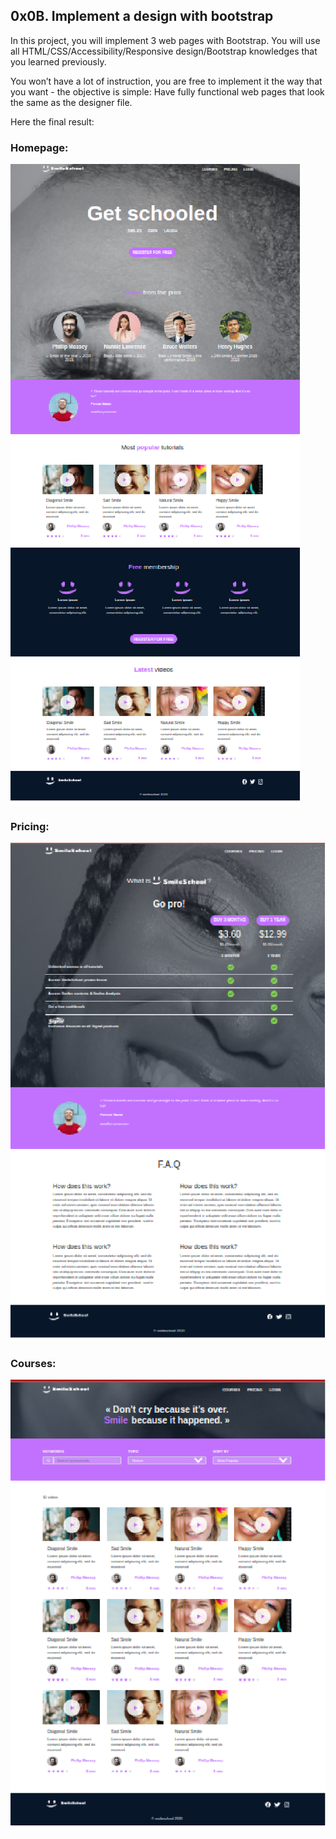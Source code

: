 ## 0x0B. Implement a design with bootstrap

In this project, you will implement 3 web pages with Bootstrap. You will use all HTML/CSS/Accessibility/Responsive design/Bootstrap knowledges that you learned previously.

You won’t have a lot of instruction, you are free to implement it the way that you want - the objective is simple: Have fully functional web pages that look the same as the designer file.

Here the final result:

### Homepage:
<img src="https://github.com/sevajal/holbertonschool-smiling-school/blob/main/Homepage.png" alt="homepage"/>

### Pricing:
<img src="https://github.com/sevajal/holbertonschool-smiling-school/blob/main/Pricing.png" alt="pricing"/>

### Courses:
<img src="https://github.com/sevajal/holbertonschool-smiling-school/blob/main/courses.png" alt="Courses"/>
